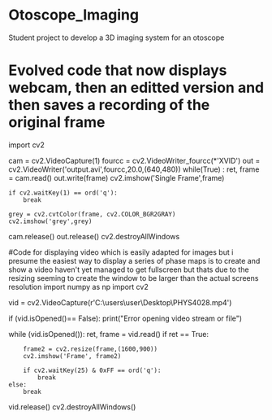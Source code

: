 # Otoscope_Imaging
Student project to develop a 3D imaging system for an otoscope
# Evolved code that now displays webcam, then an editted version and then saves a recording of the original frame

import cv2

cam = cv2.VideoCapture(1)
fourcc = cv2.VideoWriter_fourcc(*'XVID')
out = cv2.VideoWriter('output.avi',fourcc,20.0,(640,480))
while(True) :
    ret, frame = cam.read()
    out.write(frame)
    cv2.imshow('Single Frame',frame)
    
    if cv2.waitKey(1) == ord('q'):
        break
    
    grey = cv2.cvtColor(frame, cv2.COLOR_BGR2GRAY)
    cv2.imshow('grey',grey)
cam.release()
out.release()
cv2.destroyAllWindows

#Code for displaying video which is easily adapted for images but i presume the easiest way to display a series of phase maps is to create and show a video haven't yet managed to get fullscreen but thats due to the resizing seeming to create the window to be larger than the actual screens resolution
import numpy as np
import cv2

vid = cv2.VideoCapture(r'C:\users\user\Desktop\PHYS4028.mp4')
 
if (vid.isOpened()== False):
  print("Error opening video stream or file")
 

while (vid.isOpened()):
    ret, frame = vid.read()
    if ret == True:
 
        frame2 = cv2.resize(frame,(1600,900))
        cv2.imshow('Frame', frame2)
  
        if cv2.waitKey(25) & 0xFF == ord('q'):
            break
    else:
        break

vid.release()
cv2.destroyAllWindows()
